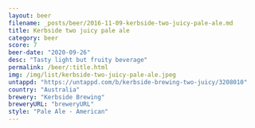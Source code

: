 ```yaml
---
layout: beer
filename: _posts/beer/2016-11-09-kerbside-two-juicy-pale-ale.md
title: Kerbside two juicy pale ale
category: beer
score: 7
beer-date: "2020-09-26"
desc: "Tasty light but fruity beverage"
permalink: /beer/:title.html
img: /img/list/kerbside-two-juicy-pale-ale.jpeg
untappd: "https://untappd.com/b/kerbside-brewing-two-juicy/3208010"
country: "Australia"
brewery: "Kerbside Brewing"
breweryURL: "breweryURL"
style: "Pale Ale - American"
---
```

